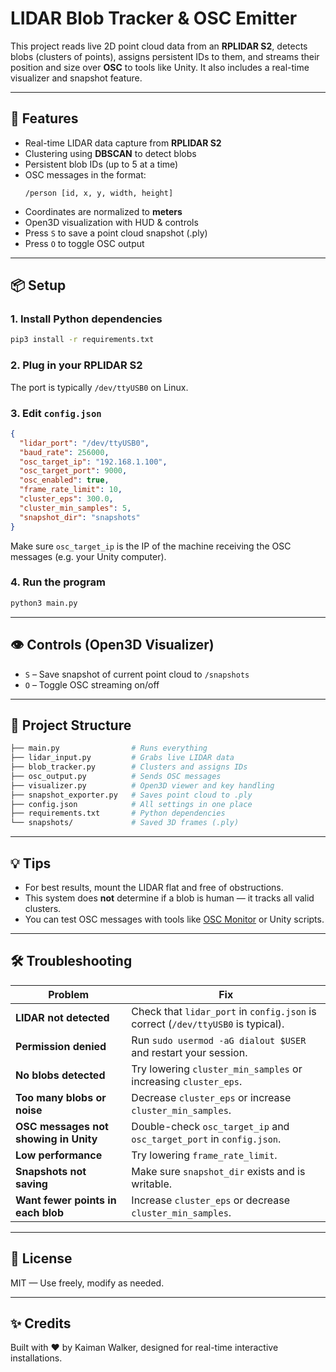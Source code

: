 # LIDAR Blob Tracker & OSC Emitter

This project reads live 2D point cloud data from an **RPLIDAR S2**, detects blobs (clusters of points), assigns persistent IDs to them, and streams their position and size over **OSC** to tools like Unity. It also includes a real-time visualizer and snapshot feature.

---

## 🧰 Features

- Real-time LIDAR data capture from **RPLIDAR S2**
- Clustering using **DBSCAN** to detect blobs
- Persistent blob IDs (up to 5 at a time)
- OSC messages in the format:
  ```
  /person [id, x, y, width, height]
  ```
- Coordinates are normalized to **meters**
- Open3D visualization with HUD & controls
- Press `S` to save a point cloud snapshot (.ply)
- Press `O` to toggle OSC output

---

## 📦 Setup

### 1. Install Python dependencies

```bash
pip3 install -r requirements.txt
```

### 2. Plug in your RPLIDAR S2

The port is typically `/dev/ttyUSB0` on Linux.

### 3. Edit `config.json`

```json
{
  "lidar_port": "/dev/ttyUSB0",
  "baud_rate": 256000,
  "osc_target_ip": "192.168.1.100",
  "osc_target_port": 9000,
  "osc_enabled": true,
  "frame_rate_limit": 10,
  "cluster_eps": 300.0,
  "cluster_min_samples": 5,
  "snapshot_dir": "snapshots"
}
```

Make sure `osc_target_ip` is the IP of the machine receiving the OSC messages (e.g. your Unity computer).

### 4. Run the program

```bash
python3 main.py
```

---

## 👁️ Controls (Open3D Visualizer)

- `S` – Save snapshot of current point cloud to `/snapshots`
- `O` – Toggle OSC streaming on/off

---

## 📁 Project Structure

```bash
├── main.py                # Runs everything
├── lidar_input.py         # Grabs live LIDAR data
├── blob_tracker.py        # Clusters and assigns IDs
├── osc_output.py          # Sends OSC messages
├── visualizer.py          # Open3D viewer and key handling
├── snapshot_exporter.py   # Saves point cloud to .ply
├── config.json            # All settings in one place
├── requirements.txt       # Python dependencies
└── snapshots/             # Saved 3D frames (.ply)
```

---

## 💡 Tips

- For best results, mount the LIDAR flat and free of obstructions.
- This system does **not** determine if a blob is human — it tracks all valid clusters.
- You can test OSC messages with tools like [OSC Monitor](https://hexler.net/products/osc) or Unity scripts.

---

## 🛠️ Troubleshooting

| Problem                               | Fix                                                                              |
| ------------------------------------- | -------------------------------------------------------------------------------- |
| **LIDAR not detected**                | Check that `lidar_port` in `config.json` is correct (`/dev/ttyUSB0` is typical). |
| **Permission denied**                 | Run `sudo usermod -aG dialout $USER` and restart your session.                   |
| **No blobs detected**                 | Try lowering `cluster_min_samples` or increasing `cluster_eps`.                  |
| **Too many blobs or noise**           | Decrease `cluster_eps` or increase `cluster_min_samples`.                        |
| **OSC messages not showing in Unity** | Double-check `osc_target_ip` and `osc_target_port` in `config.json`.             |
| **Low performance**                   | Try lowering `frame_rate_limit`.                                                 |
| **Snapshots not saving**              | Make sure `snapshot_dir` exists and is writable.                                 |
| **Want fewer points in each blob**    | Increase `cluster_eps` or decrease `cluster_min_samples`.                        |

---

## 📜 License

MIT — Use freely, modify as needed.

---

## ✨ Credits

Built with ❤️ by Kaiman Walker, designed for real-time interactive installations.
